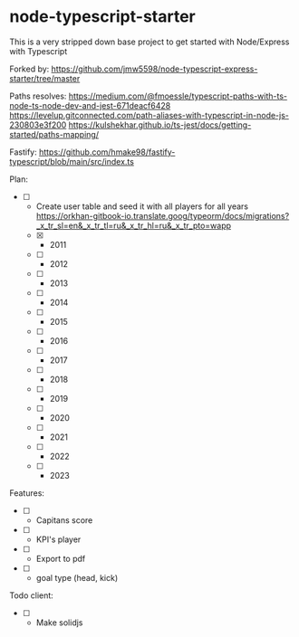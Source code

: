 # node-typescript-starter

This is a very stripped down base project to get started with Node/Express with Typescript

Forked by:
https://github.com/jmw5598/node-typescript-express-starter/tree/master


Paths resolves:
https://medium.com/@fmoessle/typescript-paths-with-ts-node-ts-node-dev-and-jest-671deacf6428
https://levelup.gitconnected.com/path-aliases-with-typescript-in-node-js-230803e3f200
https://kulshekhar.github.io/ts-jest/docs/getting-started/paths-mapping/

Fastify:
https://github.com/hmake98/fastify-typescript/blob/main/src/index.ts


Plan:
- [ ] - Create user table and seed it with all players for all years
  https://orkhan-gitbook-io.translate.goog/typeorm/docs/migrations?_x_tr_sl=en&_x_tr_tl=ru&_x_tr_hl=ru&_x_tr_pto=wapp
  - [x] - 2011
  - [ ] - 2012
  - [ ] - 2013
  - [ ] - 2014
  - [ ] - 2015
  - [ ] - 2016
  - [ ] - 2017
  - [ ] - 2018
  - [ ] - 2019
  - [ ] - 2020
  - [ ] - 2021
  - [ ] - 2022
  - [ ] - 2023





Features:
- [ ] - Capitans score
- [ ] - KPI's player
- [ ] - Export to pdf
- [ ] - goal type (head, kick)


Todo client:
- [ ] - Make solidjs
